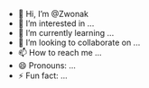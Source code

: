 - 👋 Hi, I’m @Zwonak
- 👀 I’m interested in ...
- 🌱 I’m currently learning ...
- 💞️ I’m looking to collaborate on ...
- 📫 How to reach me ...
- 😄 Pronouns: ...
- ⚡ Fun fact: ...

<!---
Zwonak/Zwonak is a ✨ special ✨ repository because its `README.md` (this file) appears on your GitHub profile.
You can click the Preview link to take a look at your changes.
--->
